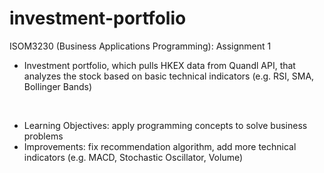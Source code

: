 # investment-portfolio
 
 ISOM3230 (Business Applications Programming): Assignment 1
- Investment portfolio, which pulls HKEX data from Quandl API, that analyzes the stock based on basic technical indicators (e.g. RSI, SMA, Bollinger Bands)

<br>

- Learning Objectives: apply programming concepts to solve business problems
- Improvements: fix recommendation algorithm, add more technical indicators (e.g. MACD, Stochastic Oscillator, Volume) 
